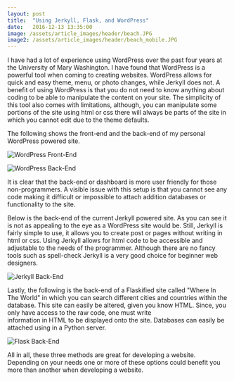 ```yaml
---
layout: post
title:  "Using Jerkyll, Flask, and WordPress"
date:   2016-12-13 13:35:00
image: /assets/article_images/header/beach.JPG
image2: /assets/article_images/header/beach_mobile.JPG
---
```


I have had a lot of experience using WordPress over the past four years at the University of Mary Washington. I have found that WordPress is
a powerful tool when coming to creating websites. WordPress allows for quick and easy theme, menu, or photo changes, while Jerkyll does not.
A benefit of using WordPress is that you do not need to know anything about coding to be able to manipulate the content on your site.
The simplicity of this tool also comes with limitations, although, you can manipulate some portions of the site using html or css there will 
always be parts of the site in which you cannot edit due to the theme defaults.

The following shows the front-end and the back-end of my personal WordPress powered site. 

![WordPress Front-End](https://chelseairizarry.github.io/assets/article_images/powered/wp_front.JPG)

![WordPress Back-End](https://chelseairizarry.github.io/assets/article_images/powered/wp_back.JPG)

It is clear that the back-end or dashboard is more user friendly for those non-programmers. A visible issue with this setup
is that you cannot see any code making it difficult or impossible to attach addition databases or functionality to the site.

Below is the back-end of the current Jerkyll powered site. As you can see it is not as appealing to the eye as a WordPress site would be. Still, 
Jerkyll is fairly simple to use, it allows you to create post or pages without writing in html or css. Using Jerkyll allows for html code to be 
accessible and adjustable to the needs of the programmer. Although there are no fancy tools such as spell-check Jerkyll is a very good choice for beginner
web designers.

![Jerkyll Back-End](https://chelseairizarry.github.io/assets/article_images/powered/j_back.JPG)

Lastly, the following is the back-end of a Flaskified site called "Where In The World" in which you can search different cities and countries
within the database. This site can easily be altered, given you know HTML. Since, you only have access to the raw code, one must write  
information in HTML to be displayed onto the site. Databases can easily be attached using in a Python server.

![Flask Back-End](https://chelseairizarry.github.io/assets/article_images/powered/f_back.JPG)

All in all, these three methods are great for developing a website. Depending on your needs one or more of these options could benefit you more than another
when developing a website.